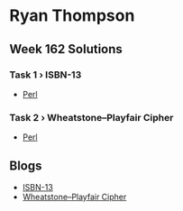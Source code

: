 # Ryan Thompson

## Week 162 Solutions

### Task 1 › ISBN-13

 * [Perl](perl/ch-1.pl)

### Task 2 › Wheatstone–Playfair Cipher

 * [Perl](perl/ch-2.pl)

## Blogs

 * [ISBN-13](https://ry.ca/2022/04/isbn-13)
 * [Wheatstone–Playfair Cipher](https://ry.ca/2022/04/playfair-cipher)

